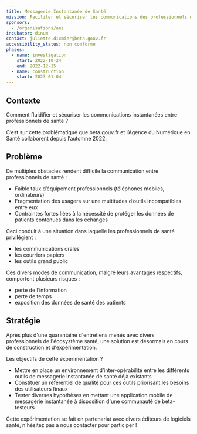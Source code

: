 ```yaml
---
title: Messagerie Instantanée de Santé
mission: Faciliter et sécuriser les communications des professionnels de santé
sponsors:
  - /organisations/ans
incubator: dinum
contact: juliette.dixmier@beta.gouv.fr
accessibility_status: non conforme
phases:
  - name: investigation
    start: 2022-10-24
    end: 2022-12-15
  - name: construction
    start: 2023-01-04
---
```

## Contexte

Comment fluidifier et sécuriser les communications instantanées entre professionnels de santé ?

C’est sur cette problématique que beta.gouv.fr et l’Agence du Numérique en Santé collaborent depuis l’automne 2022.


## Problème

De multiples obstacles rendent difficile la communication entre professionnels de santé :

* Faible taux d’équipement professionnels (téléphones mobiles, ordinateurs)
* Fragmentation des usagers sur une multitudes d’outils incompatibles entre eux
* Contraintes fortes liées à la nécessité de protéger les données de patients contenues dans les échanges

Ceci conduit à une situation dans laquelle les professionnels de santé privilégient :

* les communications orales
* les courriers papiers
* les outils grand public

Ces divers modes de communication, malgré leurs avantages respectifs, comportent plusieurs risques :

* perte de l’information
* perte de temps
* exposition des données de santé des patients

## Stratégie

Après plus d'une quarantaine d'entretiens menés avec divers professionnels de l'écosystème santé, une solution est désormais en cours de construction et d'expérimentation.

Les objectifs de cette expérimentation ?

- Mettre en place un environnement d’inter-opérabilité entre les différents outils de messagerie instantanée de santé déjà existants
- Constituer un référentiel de qualité pour ces outils priorisant les besoins des utilisateurs finaux
- Tester diverses hypothèses en mettant une application mobile de messagerie instantanée à disposition d'une communauté de beta-testeurs

Cette expérimentation se fait en partenariat avec divers éditeurs de logiciels santé, n'hésitez pas à nous contacter pour participer !
